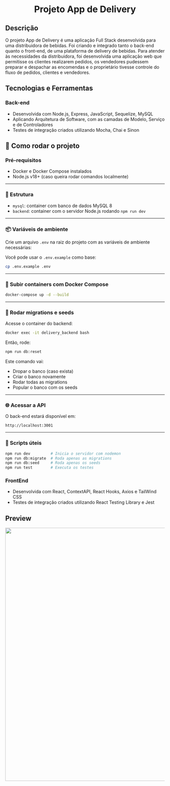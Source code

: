 <h1 align="center">Projeto App de Delivery</h1>

## Descrição

O projeto App de Delivery é uma aplicação Full Stack desenvolvida para uma distribuidora de bebidas. Foi criando e integrado tanto o back-end quanto o front-end, de uma plataforma de delivery de bebidas. Para atender às necessidades da distribuidora, foi desenvolvida uma aplicação web que permitisse os clientes realizarem pedidos, os vendedores pudessem preparar e despachar as encomendas e o proprietário tivesse controle do fluxo de pedidos, clientes e vendedores.

## Tecnologias e Ferramentas

### Back-end

- Desenvolvida com Node.js, Express, JavaScript, Sequelize, MySQL
- Aplicando Arquitetura de Software, com as camadas de Modelo, Serviço e de Controladores
- Testes de integração criados utilizando Mocha, Chai e Sinon

## 🚀 Como rodar o projeto

### Pré-requisitos

- Docker e Docker Compose instalados
- Node.js v18+ (caso queira rodar comandos localmente)

---

### 📁 Estrutura

- `mysql`: container com banco de dados MySQL 8
- `backend`: container com o servidor Node.js rodando `npm run dev`

---

### 📦 Variáveis de ambiente

Crie um arquivo `.env` na raiz do projeto com as variáveis de ambiente necessárias:

Você pode usar o `.env.example` como base:

```bash
cp .env.example .env
```

---

### 🐳 Subir containers com Docker Compose

```bash
docker-compose up -d --build
```

---

### 🧪 Rodar migrations e seeds

Acesse o container do backend:

```bash
docker exec -it delivery_backend bash
```

Então, rode:

```bash
npm run db:reset
```

Este comando vai:

- Dropar o banco (caso exista)
- Criar o banco novamente
- Rodar todas as migrations
- Popular o banco com os seeds

---

### 🌐 Acessar a API

O back-end estará disponível em:

```
http://localhost:3001
```

---

### 📜 Scripts úteis

```bash
npm run dev         # Inicia o servidor com nodemon
npm run db:migrate  # Roda apenas as migrations
npm run db:seed     # Roda apenas os seeds
npm run test        # Executa os testes
```

### FrontEnd

- Desenvolvida com React, ContextAPI, React Hooks, Axios e TailWind CSS
- Testes de integração criados utilizando React Testing Library e Jest

## Preview

<center><img src="./gif-tela.gif" width="800" >
